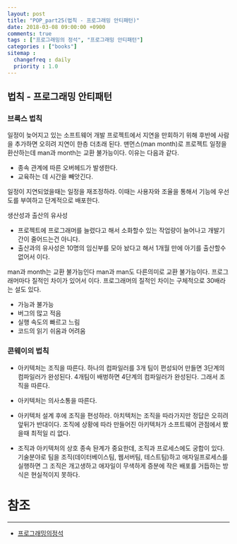 ```yaml
---
layout: post
title: "POP_part25(법칙 - 프로그래밍 안티패턴)"
date: 2018-03-08 09:00:00 +0900
comments: true
tags : ["프로그래밍의 정석", "프로그래밍 안티패턴"]
categories : ["books"]
sitemap :
  changefreq : daily
  priority : 1.0
---
```


## 법칙 - 프로그래밍 안티패턴

### 브룩스 법칙

일정이 늦어지고 있는 소프트웨어 개발 프로젝트에서 지연을 만회하기 위해 후반에 사람을 추가하면 오히려 지연이 한층 더초래 된다.
맨먼스(man month)로 프로젝트 일정을 환산하는데 man과 month는 교환 불가능이다. 이유는 다음과 같다.

* 종속 관계에 따른 오버헤드가 발생한다.
* 교육하는 데 시간을 빼앗긴다.

일정이 지연되었을때는 일정을 재조정하라. 이때는 사용자와 조율을 통해서 기능에 우선도를 부여하고 단계적으로 배포한다.

생산성과 출산의 유사성
* 프로젝트에 프로그래머를 늘렸다고 해서 소화할수 있는 작업량이 늘어나고 개발기간이 줄어드는건 아니다.
* 출산과의 유사성은 10명의 임신부를 모아 놨다고 해서 1개월 만에 아기를 출산할수 없어서 이다.

man과 month는 교환 불가능인다 man과 man도 다른의미로 교환 불가능이다.
프로그래머마다 질적인 차이가 있어서 이다. 프로그래머의 질적인 차이는 구체적으로 30배라는 설도 있다.

* 가능과 불가능
* 버그의 많고 적음
* 실행 속도의 빠르고 느림
* 코드의 읽기 쉬움과 어려움

### 콘웨이의 법칙

* 아키텍처는 조직을 따른다.
하나의 컴파일러를 3개 팀이 편성되어 만들면 3단계의 컴파일러가 완성된다.
4개팀이 배벙하면 4단계의 컴파일러가 완성된다. 그래서 조직을 따른다.

* 아키텍처는 의사소통을 따른다.

* 아키텍처 설계 후에 조직을 편성하라.
아치텍처는 조직을 따라가지만 정답은 오히려 앞뒤가 반대이다.
조직에 상황에 따라 만들어진 아키텍처가 소프트웨어 관점에서 봤을때 최적일 리 없다.

* 조직과 아키텍처의 상호 종속 돤계가 중요한데, 조직과 프로세스에도 궁합이 있다. 
기술분야로 팀을 조직(데이터베이스팀, 웹서버팀, 테스트팀)하고 애자일프로세스를 실행하면 
그 조직은 개고생하고 애자일이 무색하게 증분에 작은 배포를 거듭하는 방식은 현실적이지 못하다.





# 참조
-----
* [프로그래밍의정석](http://www.yes24.com/24/Goods/55254076?Acode=101)
